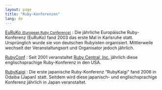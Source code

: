 ```yaml
---
layout: page
title: "Ruby-Konferenzen"
lang: de
---
```


[EuRuKo <small>(European Ruby Conference)</small>][1]
: Die jährliche Europäische Ruby-Konferenz (EuRuKo) fand 2003 das erste
  Mal in Karlsruhe statt. Ursprünglich wurde sie von deutschen Rubyisten
  organisiert. Mittlerweile wechselt der Veranstaltungsort und
  Organisator jedoch jährlich.

[RubyConf][2]
: Seit 2001 veranstaltet [Ruby Central, Inc.][3] jährlich diese
  englischsprachige Ruby-Konferenz in den USA.

[RubyKaigi][4]
: Die erste japanische Ruby-Konferenz “RubyKaigi” fand 2006 in Odaiba
  (Japan) statt. Seitdem wird diese japanisch- und englischsprachige
  Konferenz jährlich in Japan veranstaltet.



[1]: http://euruko.org/
[2]: http://rubyconf.org/
[3]: http://rubycentral.org
[4]: http://rubykaigi.org/
